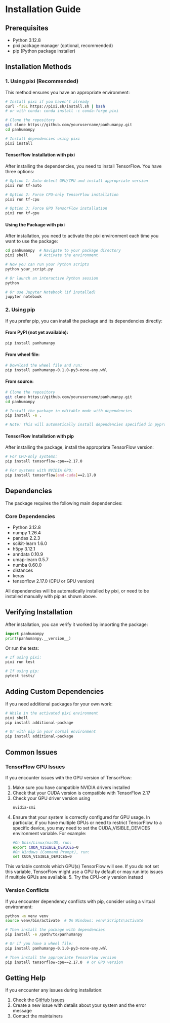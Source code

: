 # Installation Guide

## Prerequisites

- Python 3.12.8
- pixi package manager (optional, recommended)
- pip (Python package installer)

## Installation Methods

### 1. Using pixi (Recommended)

This method ensures you have an appropriate environment:

```bash
# Install pixi if you haven't already
curl -fsSL https://pixi.sh/install.sh | bash
# or with conda: conda install -c conda-forge pixi

# Clone the repository
git clone https://github.com/yourusername/panhumanpy.git
cd panhumanpy

# Install dependencies using pixi
pixi install
```

#### TensorFlow Installation with pixi

After installing the dependencies, you need to install TensorFlow. You have three options:

```bash
# Option 1: Auto-detect GPU/CPU and install appropriate version
pixi run tf-auto

# Option 2: Force CPU-only TensorFlow installation
pixi run tf-cpu

# Option 3: Force GPU TensorFlow installation
pixi run tf-gpu
```

#### Using the Package with pixi

After installation, you need to activate the pixi environment each time you want to use the package:

```bash
cd panhumanpy  # Navigate to your package directory
pixi shell     # Activate the environment

# Now you can run your Python scripts
python your_script.py

# Or launch an interactive Python session
python

# Or use Jupyter Notebook (if installed)
jupyter notebook
```

### 2. Using pip

If you prefer pip, you can install the package and its dependencies directly:

#### From PyPI (not yet available):
```bash
pip install panhumanpy
```

#### From wheel file:
```bash
# Download the wheel file and run:
pip install panhumanpy-0.1.0-py3-none-any.whl
```

#### From source:
```bash
# Clone the repository
git clone https://github.com/yourusername/panhumanpy.git
cd panhumanpy

# Install the package in editable mode with dependencies
pip install -e .

# Note: This will automatically install dependencies specified in pyproject.toml
```

#### TensorFlow Installation with pip

After installing the package, install the appropriate TensorFlow version:

```bash
# For CPU-only systems:
pip install tensorflow-cpu==2.17.0

# For systems with NVIDIA GPU:
pip install tensorflow[and-cuda]==2.17.0
```

## Dependencies

The package requires the following main dependencies:

### Core Dependencies
- Python 3.12.8
- numpy 1.26.4
- pandas 2.2.3
- scikit-learn 1.6.0
- h5py 3.12.1
- anndata 0.10.9
- umap-learn 0.5.7
- numba 0.60.0
- distances
- keras
- tensorflow 2.17.0 (CPU or GPU version)

All dependencies will be automatically installed by pixi, or need to be installed manually with pip as shown above.

## Verifying Installation

After installation, you can verify it worked by importing the package:

```python
import panhumanpy
print(panhumanpy.__version__)
```

Or run the tests:

```bash
# If using pixi:
pixi run test

# If using pip:
pytest tests/
```

## Adding Custom Dependencies

If you need additional packages for your own work:

```bash
# While in the activated pixi environment
pixi shell
pip install additional-package

# Or with pip in your normal environment
pip install additional-package
```

## Common Issues

### TensorFlow GPU Issues

If you encounter issues with the GPU version of TensorFlow:

1. Make sure you have compatible NVIDIA drivers installed
2. Check that your CUDA version is compatible with TensorFlow 2.17
3. Check your GPU driver version using 
    ```bash
    nvidia-smi
    ```
4. Ensure that your system is correctly configured for GPU usage. In particular, if you have multiple GPUs or need to restrict TensorFlow to a specific device, you may need to set the CUDA_VISIBLE_DEVICES environment variable. For example:
    ```bash
    #On Unix/Linux/macOS, run:
    export CUDA_VISIBLE_DEVICES=0
    #On Windows (Command Prompt), run:
    set CUDA_VISIBLE_DEVICES=0
    ```
This variable controls which GPU(s) TensorFlow will see. If you do not set this variable, TensorFlow might use a GPU by default or may run into issues if multiple GPUs are available.
5. Try the CPU-only version instead

### Version Conflicts

If you encounter dependency conflicts with pip, consider using a virtual environment:

```bash
python -m venv venv
source venv/bin/activate  # On Windows: venv\Scripts\activate

# Then install the package with dependencies
pip install -e /path/to/panhumanpy

# Or if you have a wheel file:
pip install panhumanpy-0.1.0-py3-none-any.whl

# Then install the appropriate TensorFlow version
pip install tensorflow-cpu==2.17.0  # or GPU version
```

## Getting Help

If you encounter any issues during installation:
1. Check the [GitHub Issues](https://github.com/rsatija/panhumanpy/issues)
2. Create a new issue with details about your system and the error message
3. Contact the maintainers